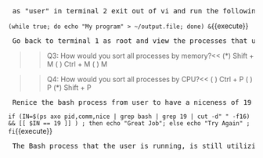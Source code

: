 
<pre> as "user" in terminal 2 exit out of vi and run the following command: </pre>
`(while true; do echo "My program" > ~/output.file; done) &`{{execute}}

<pre> Go back to terminal 1 as root and view the processes that user is running using top</pre>

>>Q3: How would you sort all processes by memory?<<
(*) Shift + M
( ) Ctrl + M
( ) M

>>Q4: How would you sort all processes by CPU?<<
( ) Ctrl + P
( ) P
(*) Shift + P

<pre> Renice the bash process from user to have a niceness of 19 </pre>

`if (IN=$(ps axo pid,comm,nice | grep bash | grep 19 | cut -d" " -f16) && [[ $IN == 19 ]] ) ; then echo "Great Job"; else echo "Try Again" ; fi`{{execute}}

<pre> The Bash process that the user is running, is still utilizing way too much CPU, utilize top to kill it ruthlessly</pre> 